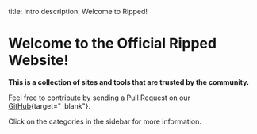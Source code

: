 title: Intro
description: Welcome to Ripped!

# Welcome to the Official Ripped Website!
**This is a collection of sites and tools that are trusted by the community.**

Feel free to contribute by sending a Pull Request on our [GitHub](https://github.com/rippedpiracy/rippedpiracy.github.io/){target="_blank"}.

Click on the categories in the sidebar for more information.
